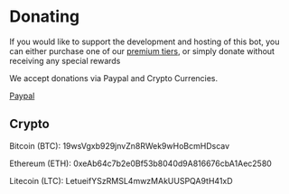 # Donating

If you would like to support the development and hosting of this bot, you can either purchase one of our [premium tiers](/premium/tiers.md), or simply donate without receiving any special rewards

We accept donations via Paypal and Crypto Currencies.

[Paypal](https://www.paypal.com/cgi-bin/webscr?cmd=_xclick&business=2E4RE33LFZJGY&lc=CH&item_name=InviteManager&amount=5%2e00&currency_code=USD&button_subtype=services&tax_rate=0%2e000&shipping=0%2e00&bn=PP%2dBuyNowBF%3abtn_buynowCC_LG%2egif%3aNonHosted)

## Crypto

Bitcoin \(BTC\): 19wsVgxb929jnvZn8RWek9wHoBcmHDscav

Ethereum \(ETH\): 0xeAb64c7b2e0Bf53b8040d9A816676cbA1Aec2580

Litecoin \(LTC\): LetueifYSzRMSL4mwzMAkUUSPQA9tH41xD
